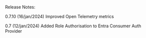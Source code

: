 Release Notes:

0.7.10 (16/jan/2024)
Improved Open Telemetry metrics

0.7 (12/jan/2024)
Added Role Authorisation to Entra Consumer Auth Provider
